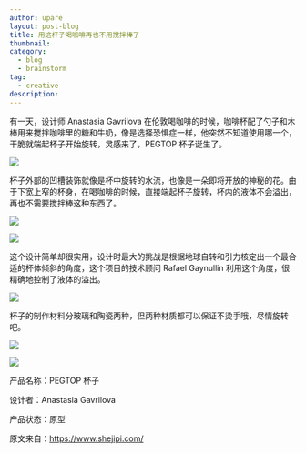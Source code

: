 ```yaml
---
author: upare
layout: post-blog
title: 用这杯子喝咖啡再也不用搅拌棒了
thumbnail:
category:
  - blog
  - brainstorm
tag:
  - creative
description: 
---
```

有一天，设计师 Anastasia Gavrilova 在伦敦喝咖啡的时候，咖啡杯配了勺子和木棒用来搅拌咖啡里的糖和牛奶，像是选择恐惧症一样，他突然不知道使用哪一个，干脆就端起杯子开始旋转，灵感来了，PEGTOP 杯子诞生了。

![](https://images.howwant.com/uploads/2015/05/PEGTOP1.jpg)

杯子外部的凹槽装饰就像是杯中旋转的水流，也像是一朵即将开放的神秘的花。由于下宽上窄的杯身，在喝咖啡的时候，直接端起杯子旋转，杯内的液体不会溢出，再也不需要搅拌棒这种东西了。

![](https://images.howwant.com/uploads/2015/05/PEGTOP2.jpg)

![](https://images.howwant.com/uploads/2015/05/PEGTOP3.jpg)

这个设计简单却很实用，设计时最大的挑战是根据地球自转和引力核定出一个最合适的杯体倾斜的角度，这个项目的技术顾问 Rafael Gaynullin 利用这个角度，很精确地控制了液体的溢出。

![](https://images.howwant.com/uploads/2015/05/PEGTOP4.jpg)

杯子的制作材料分玻璃和陶瓷两种，但两种材质都可以保证不烫手哦，尽情旋转吧。

![](https://images.howwant.com/uploads/2015/05/PEGTOP5.jpg)

![](https://images.howwant.com/uploads/2015/05/PEGTOP6.jpg)

产品名称：PEGTOP 杯子

设计者：Anastasia Gavrilova

产品状态：原型

原文来自：https://www.shejipi.com/